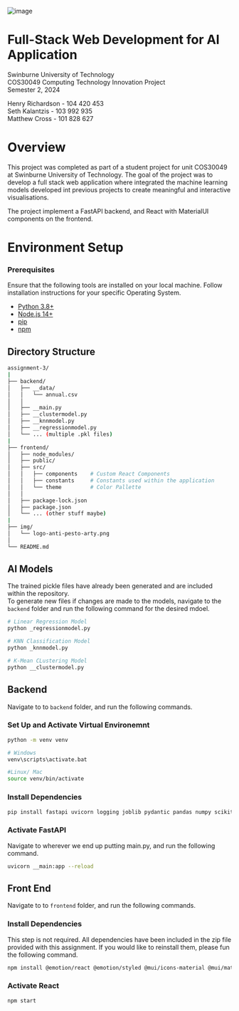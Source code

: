 
![image](./img/logo-anti-pesto-party.png "Anti Pesto Party")

# Full-Stack Web Development for AI Application

Swinburne University of Technology\
COS30049 Computing Technology Innovation Project\
Semester 2, 2024

Henry Richardson - 104 420 453\
Seth Kalantzis - 103 992 935\
Matthew Cross - 101 828 627

# Overview

This project was completed as part of a student project for unit COS30049 at Swinburne University of
Technology. The goal of the project was to develop a full stack web application where integrated the
machine learning models developed int previous projects to create meaningful and interactive 
visualisations.

The project implement a FastAPI backend, and React with MaterialUI components on the frontend.

# Environment Setup

### Prerequisites

Ensure that the following tools are installed on your local machine. Follow installation instructions for your specific Operating System.

- [Python 3.8+](https://www.python.org/downloads/)
- [Node.js 14+](https://nodejs.org/en/download/package-manager)
- [pip](https://pip.pypa.io/en/stable/installation/)
- [npm](https://docs.npmjs.com/downloading-and-installing-node-js-and-npm)

## Directory Structure
```bash
assignment-3/
|
├── backend/
│   ├── __data/
│   │   └── annual.csv
│   │   
│   ├── __main.py
│   ├── __clustermodel.py
│   ├── __knnmodel.py
│   ├── __regressionmodel.py
│   └── ... (multiple .pkl files)
|
├── frontend/
│   ├── node_modules/
│   ├── public/
│   ├── src/
│   │   ├── components    # Custom React Components
│   │   ├── constants     # Constants used within the application
│   │   └── theme         # Color Pallette
│   │   
│   ├── package-lock.json
│   ├── package.json
│   └── ... (other stuff maybe)
|
├── img/
│   └── logo-anti-pesto-arty.png
│
└── README.md
```

## AI Models

The trained pickle files have already been generated and are included within the repository.\
To generate new files if changes are made to the models, navigate to the `backend` folder and run 
the following command for the desired mdoel.

```bash
# Linear Regression Model
python _regressionmodel.py

# KNN Classification Model
python _knnmodel.py

# K-Mean CLustering Model
python __clustermodel.py
```

## Backend

Navigate to to `backend` folder, and run the following commands.

### Set Up and Activate Virtual Environemnt
```bash
python -m venv venv

# Windows
venv\scripts\activate.bat

#Linux/ Mac
source venv/bin/activate
```

### Install Dependencies
```bash
pip install fastapi uvicorn logging joblib pydantic pandas numpy scikit-learn
```

### Activate FastAPI

Navigate to wherever we end up putting main.py, and run the following command.
```bash
uvicorn __main:app --reload
```

## Front End

Navigate to to `frontend` folder, and run the following commands.

### Install Dependencies

This step is not required. All dependencies have been included in the zip file provided with this assignment. If you would like 
to reinstall them, please fun the following command. 

```bash
npm install @emotion/react @emotion/styled @mui/icons-material @mui/material @testing-library/jest-dom @testing-library/react @testing-library/user-event axios plotly plotly.js react-select react-router react-router-dom react-router-hash-link
```

### Activate React
```bash
npm start
```
